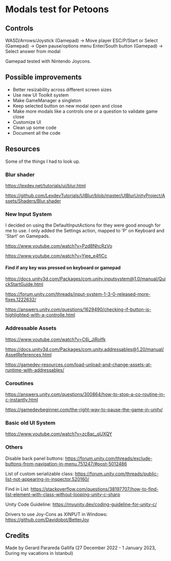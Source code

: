 # Modals test for Petoons 

## Controls
WASD/Arrows/Joystick (Gamepad) -> Move player
ESC/P/Start or Select (Gamepad) -> Open pause/options menu
Enter/South button (Gamepad) -> Select answer from modal

Gamepad tested with Nintendo Joycons.

## Possible improvements
- Better resizability across different screen sizes
- Use new UI Toolkit system
- Make GameManager a singleton
- Keep selected button on new modal open and close
- Make more modals like a controls one or a question to validate game close
- Customize UI
- Clean up some code
- Document all the code

## Resources
Some of the things I had to look up.

### Blur shader
https://lexdev.net/tutorials/ui/blur.html

https://github.com/LexdevTutorials/UIBlur/blob/master/UIBlurUnityProject/Assets/Shaders/Blur.shader

### New Input System
I decided on using the DefaultInputActions for they were good enough for me to use. I only added the Settings action, mapped to 'P' on Keyboard and 'Start' on Gamepads.

https://www.youtube.com/watch?v=Pzd8NhcRzVo

https://www.youtube.com/watch?v=Yjee_e4fICc

#### Find if any key was pressed on keyboard or gamepad
https://docs.unity3d.com/Packages/com.unity.inputsystem@1.0/manual/QuickStartGuide.html

https://forum.unity.com/threads/input-system-1-3-0-released-more-fixes.1222632/

https://answers.unity.com/questions/1629490/checking-if-button-is-highlighted-with-a-controlle.html

### Addressable Assets
https://www.youtube.com/watch?v=C6i_JiRoIfk

https://docs.unity3d.com/Packages/com.unity.addressables@1.20/manual/AssetReferences.html

https://gamedev-resources.com/load-unload-and-change-assets-at-runtime-with-addressables/

### Coroutines
https://answers.unity.com/questions/300864/how-to-stop-a-co-routine-in-c-instantly.html

https://gamedevbeginner.com/the-right-way-to-pause-the-game-in-unity/

### Basic old UI System
https://www.youtube.com/watch?v=zc8ac_qUXQY

### Others
Disable back panel buttons: https://forum.unity.com/threads/exclude-buttons-from-navigation-in-menu.751247/#post-5012486

List of custom serializable class: https://forum.unity.com/threads/public-list-not-appearing-in-inspector.520160/

Find in List: https://stackoverflow.com/questions/38197707/how-to-find-list-element-with-class-without-looping-unity-c-sharp

Unity Code Guideline: https://myunity.dev/coding-guideline-for-unity-c/

Drivers to use Joy-Cons as XINPUT in Windows: https://github.com/Davidobot/BetterJoy


## Credits
Made by Gerard Parareda Gallifa
(27 December 2022 - 1 January 2023, During my vacations in Istanbul)
